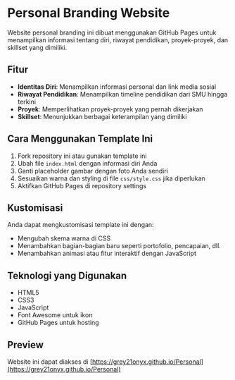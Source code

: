 # Personal Branding Website

Website personal branding ini dibuat menggunakan GitHub Pages untuk menampilkan informasi tentang diri, riwayat pendidikan, proyek-proyek, dan skillset yang dimiliki.

## Fitur

- **Identitas Diri**: Menampilkan informasi personal dan link media sosial
- **Riwayat Pendidikan**: Menampilkan timeline pendidikan dari SMU hingga terkini
- **Proyek**: Memperlihatkan proyek-proyek yang pernah dikerjakan
- **Skillset**: Menunjukkan berbagai keterampilan yang dimiliki

## Cara Menggunakan Template Ini

1. Fork repository ini atau gunakan template ini
2. Ubah file `index.html` dengan informasi diri Anda
3. Ganti placeholder gambar dengan foto Anda sendiri
4. Sesuaikan warna dan styling di file `css/style.css` jika diperlukan
5. Aktifkan GitHub Pages di repository settings

## Kustomisasi

Anda dapat mengkustomisasi template ini dengan:
- Mengubah skema warna di CSS 
- Menambahkan bagian-bagian baru seperti portofolio, pencapaian, dll.
- Menambahkan animasi atau fitur interaktif dengan JavaScript

## Teknologi yang Digunakan

- HTML5
- CSS3
- JavaScript
- Font Awesome untuk ikon
- GitHub Pages untuk hosting

## Preview

Website ini dapat diakses di [https://grey21onyx.github.io/Personal](https://grey21onyx.github.io/Personal)